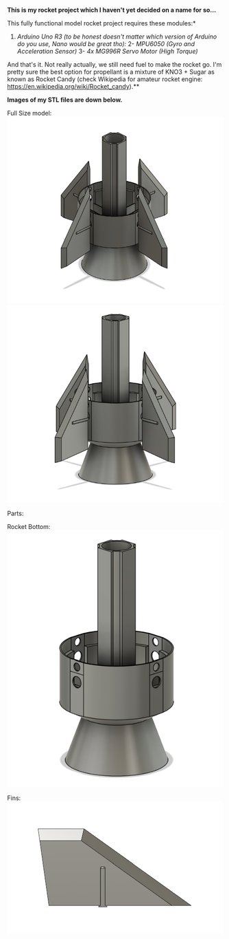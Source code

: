 **This is my rocket project which I haven't yet decided on a name for so...**

This fully functional model rocket project requires these modules:*
1. *Arduino Uno R3 (to be honest doesn't matter which version of Arduino do you use, Nano would be great tho):*
2- *MPU6050 (Gyro and Acceleration Sensor)*
3- *4x MG996R Servo Motor (High Torque)*

And that's it. Not really actually, we still need fuel to make the rocket go. I'm pretty sure the best option for propellant is a mixture of KNO3 + Sugar
as known as Rocket Candy (check Wikipedia for amateur rocket engine: https://en.wikipedia.org/wiki/Rocket_candy).**


**Images of my STL files are down below.**

Full Size model:
![ROCKETV1-1](RocketV1/imagesV1/rocketFullBodyDesign1.png)
![ROCKETV1-2](RocketV1/imagesV1/rocketFullBodyDesign2.png)


Parts:

Rocket Bottom:
![R-BOTTOM](RocketV1/imagesV1/R-BOTTOM.png)

Fins:
![R-FINS](RocketV1/imagesV1/FinV2.png)
